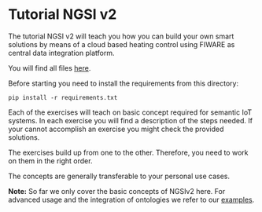 # Tutorial NGSI v2

The tutorial NGSI v2 will teach you how you can build your own smart solutions by means of a cloud based heating control using FIWARE as central data integration platform.

You will find all files [here](https://github.com/RWTH-EBC/FiLiP/tree/master/tutorials/ngsi_v2).

Before starting you need to install the requirements from this directory:

    pip install -r requirements.txt

Each of the exercises will teach on basic concept required for semantic IoT 
systems. 
In each exercise you will find a description of the steps needed.
If your cannot accomplish an exercise you might check the provided solutions.

The exercises build up from one to the other.
Therefore, you need to work on them in the right order.

The concepts are generally transferable to your personal use cases.

**Note:** So far we only cover the basic concepts of NGSIv2 here. For advanced 
usage and the integration of ontologies we refer to our [examples](https://github.com/RWTH-EBC/FiLiP/tree/master/examples).
